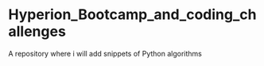 # Hyperion_Bootcamp_and_coding_challenges
A repository where i will add snippets of Python algorithms
